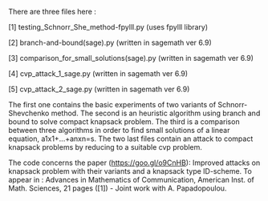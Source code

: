 
There are three files here :

[1] testing_Schnorr_She_method-fpylll.py (uses fpylll library)

[2] branch-and-bound(sage).py (written in sagemath ver 6.9)

[3] comparison_for_small_solutions(sage).py  (written in sagemath ver 6.9)

[4] cvp_attack_1_sage.py (written in sagemath ver 6.9)

[5] cvp_attack_2_sage.py (written in sagemath ver 6.9)

The first one contains the basic experiments of two variants of Schnorr-Shevchenko method.
The second is an heuristic algorithm using branch and bound to solve compact knapsack problem.
The third is a comparison between three algorithms in order to find small solutions of a linear equation, a1x1+...+anxn=s.
The two last files contain an attack to compact knapsack problems by reducing to a suitable cvp problem.

The code concerns the paper (https://goo.gl/o9CnHB): Improved attacks on knapsack problem with their variants and a knapsack type ID-scheme. To appear in : Advances in Mathematics of Communication, American Inst. of Math. Sciences, 21 pages ([1]) - Joint work with A. Papadopoulou.

